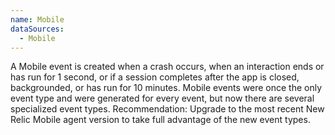 ```yaml
---
name: Mobile
dataSources:
  - Mobile
---
```


A Mobile event is created when a crash occurs, when an interaction ends or has run for 1 second, or if a session completes after the app is closed, backgrounded, or has run for 10 minutes. Mobile events were once the only event type and were generated for every event, but now there are several specialized event types. Recommendation: Upgrade to the most recent New Relic Mobile agent version to take full advantage of the new event types.